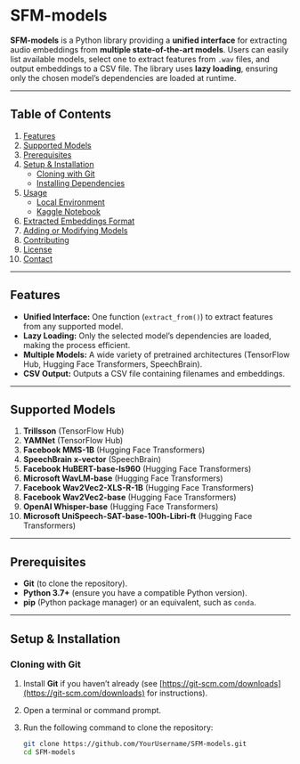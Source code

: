 # SFM-models

**SFM-models** is a Python library providing a **unified interface** for extracting audio embeddings from **multiple state-of-the-art models**. Users can easily list available models, select one to extract features from `.wav` files, and output embeddings to a CSV file. The library uses **lazy loading**, ensuring only the chosen model’s dependencies are loaded at runtime.

---

## Table of Contents

1. [Features](#features)
2. [Supported Models](#supported-models)
3. [Prerequisites](#prerequisites)
4. [Setup & Installation](#setup--installation)
   - [Cloning with Git](#cloning-with-git)
   - [Installing Dependencies](#installing-dependencies)
5. [Usage](#usage)
   - [Local Environment](#local-environment)
   - [Kaggle Notebook](#kaggle-notebook)
6. [Extracted Embeddings Format](#extracted-embeddings-format)
7. [Adding or Modifying Models](#adding-or-modifying-models)
8. [Contributing](#contributing)
9. [License](#license)
10. [Contact](#contact)

---

## Features

- **Unified Interface:** One function (`extract_from()`) to extract features from any supported model.
- **Lazy Loading:** Only the selected model’s dependencies are loaded, making the process efficient.
- **Multiple Models:** A wide variety of pretrained architectures (TensorFlow Hub, Hugging Face Transformers, SpeechBrain).
- **CSV Output:** Outputs a CSV file containing filenames and embeddings.

---

## Supported Models

1. **Trillsson** (TensorFlow Hub)  
2. **YAMNet** (TensorFlow Hub)  
3. **Facebook MMS-1B** (Hugging Face Transformers)  
4. **SpeechBrain x-vector** (SpeechBrain)  
5. **Facebook HuBERT-base-ls960** (Hugging Face Transformers)  
6. **Microsoft WavLM-base** (Hugging Face Transformers)  
7. **Facebook Wav2Vec2-XLS-R-1B** (Hugging Face Transformers)  
8. **Facebook Wav2Vec2-base** (Hugging Face Transformers)  
9. **OpenAI Whisper-base** (Hugging Face Transformers)  
10. **Microsoft UniSpeech-SAT-base-100h-Libri-ft** (Hugging Face Transformers)

---

## Prerequisites

- **Git** (to clone the repository).
- **Python 3.7+** (ensure you have a compatible Python version).
- **pip** (Python package manager) or an equivalent, such as `conda`.

---

## Setup & Installation

### Cloning with Git

1. Install **Git** if you haven’t already (see [https://git-scm.com/downloads](https://git-scm.com/downloads) for instructions).
2. Open a terminal or command prompt.
3. Run the following command to clone the repository:

   ```bash
   git clone https://github.com/YourUsername/SFM-models.git
   cd SFM-models

